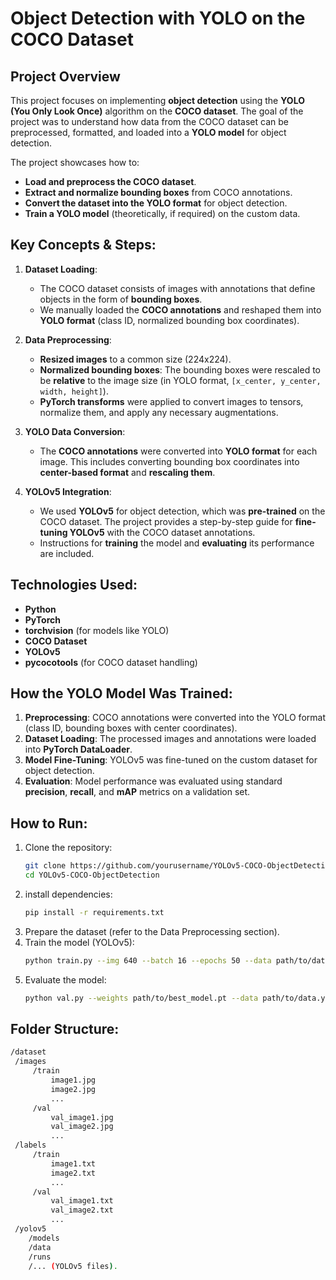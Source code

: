 # **Object Detection with YOLO on the COCO Dataset**

## **Project Overview**

This project focuses on implementing **object detection** using the **YOLO (You Only Look Once)** algorithm on the **COCO dataset**. The goal of the project was to understand how data from the COCO dataset can be preprocessed, formatted, and loaded into a **YOLO model** for object detection.

The project showcases how to:
- **Load and preprocess the COCO dataset**.
- **Extract and normalize bounding boxes** from COCO annotations.
- **Convert the dataset into the YOLO format** for object detection.
- **Train a YOLO model** (theoretically, if required) on the custom data.

## **Key Concepts & Steps**:
1. **Dataset Loading**:
   - The COCO dataset consists of images with annotations that define objects in the form of **bounding boxes**.
   - We manually loaded the **COCO annotations** and reshaped them into **YOLO format** (class ID, normalized bounding box coordinates).
   
2. **Data Preprocessing**:
   - **Resized images** to a common size (224x224).
   - **Normalized bounding boxes**: The bounding boxes were rescaled to be **relative** to the image size (in YOLO format, `[x_center, y_center, width, height]`).
   - **PyTorch transforms** were applied to convert images to tensors, normalize them, and apply any necessary augmentations.

3. **YOLO Data Conversion**:
   - The **COCO annotations** were converted into **YOLO format** for each image. This includes converting bounding box coordinates into **center-based format** and **rescaling them**.

4. **YOLOv5 Integration**:
   - We used **YOLOv5** for object detection, which was **pre-trained** on the COCO dataset. The project provides a step-by-step guide for **fine-tuning YOLOv5** with the COCO dataset annotations.
   - Instructions for **training** the model and **evaluating** its performance are included.

## **Technologies Used**:
- **Python**
- **PyTorch**
- **torchvision** (for models like YOLO)
- **COCO Dataset**
- **YOLOv5**
- **pycocotools** (for COCO dataset handling)

## **How the YOLO Model Was Trained**:
1. **Preprocessing**: COCO annotations were converted into the YOLO format (class ID, bounding boxes with center coordinates).
2. **Dataset Loading**: The processed images and annotations were loaded into **PyTorch DataLoader**.
3. **Model Fine-Tuning**: YOLOv5 was fine-tuned on the custom dataset for object detection.
4. **Evaluation**: Model performance was evaluated using standard **precision**, **recall**, and **mAP** metrics on a validation set.

## **How to Run**:
1. Clone the repository:
   ```bash
   git clone https://github.com/yourusername/YOLOv5-COCO-ObjectDetection.git
   cd YOLOv5-COCO-ObjectDetection
2. install dependencies:
   ```bash
   pip install -r requirements.txt
3. Prepare the dataset (refer to the Data Preprocessing section).
4. Train the model (YOLOv5):
    ```bash
	python train.py --img 640 --batch 16 --epochs 50 --data path/to/data.yaml --weights yolov5s.pt --cache
5. Evaluate the model:
   ```bash
   python val.py --weights path/to/best_model.pt --data path/to/data.yaml --img 640

## **Folder Structure**:
   ```bash
   /dataset
    /images
        /train
            image1.jpg
            image2.jpg
            ...
        /val
            val_image1.jpg
            val_image2.jpg
            ...
    /labels
        /train
            image1.txt
            image2.txt
            ...
        /val
            val_image1.txt
            val_image2.txt
            ...
    /yolov5
       /models
       /data
       /runs
       /... (YOLOv5 files).






 